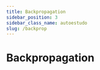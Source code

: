 ```yaml
---
title: Backpropagation
sidebar_position: 3
sidebar_class_name: autoestudo
slug: /backprop
---
```


# Backpropagation
